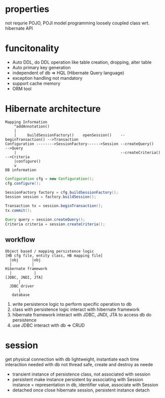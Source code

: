 # properties
not requrie POJO, POJI model programming
loosely coupled class wrt. hibernate API

# funcitonality
- Auto DDL, do DDL operation like table creation, dropping, alter table
- Auto primary key generation
- independent of db => HQL (Hibernate Query language)
- exception handling not mandatory
- support cache memory
- ORM tool


# Hibernate architecture
```
Mapping Information
    ^addAnnotation()
    |
    |     buildSessionFactory()    openSession()    --beginTransaction() -->Transaction
Configuration -------->SessionFactory------>Session --createQuery()      -->Query
    |                                               --createCriteria()   -->Criteria
    |configure()
    v
DB information
```

```java
Configuration cfg = new Configuration();
cfg.configure();

SessionFactory factory = cfg.buildSessionFactory();
Session session = factory.buildSession();

Transaction tx = session.beginTransaction();
tx.commit();

Query query = session.createQuery();
Criteria criteria = session.createCriteria();
```

## workflow
```
Object based / mapping persistence logic
[HB cfg file, entity class, HB mapping file]
  |obj      |obj
  |         |
Hibernate framework
  |          |
[JDBC, JNDI, JTA]
      |
  JDBC driver
      |
   database
```
1. write persistence logic to perform specific operation to db
2. class with persistence logic interact with hibernate framework
3. hibernate framework interact with JDBC, JNDI, JTA to access db do persistence
4. use JDBC interact with db => CRUD


# session
get physical connection with db
lightweight, instantiate each time interaction needed with db
not thread safe, create and destroy as neede

- transient
instance of persistence class, not associated with session
- persistent
make instance persistent by associating with Session
instance = representation in db, identifier value, associate with Session
- detached
once close hibernate session, persistent instance detach



















